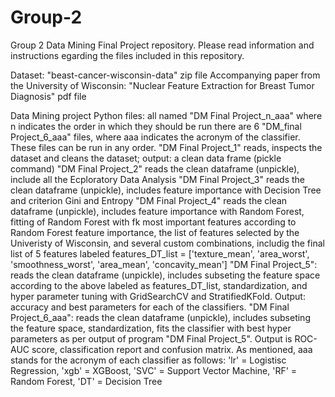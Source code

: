 # Group-2
Group 2 Data Mining Final Project repository.
Please read information and instructions egarding the files included in this repository.

Dataset: "beast-cancer-wisconsin-data" zip file
Accompanying paper from the University of Wisconsin: "Nuclear Feature Extraction for Breast Tumor Diagnosis" pdf file

Data Mining project Python files:
    all named "DM Final Project_n_aaa" where n indicates the order in which they should be run
    there are 6 "DM_final Project_6_aaa" files, where aaa indicates the acronym of the classifier. These files can be run in any order.
    "DM Final Project_1" reads, inspects the dataset and cleans the dataset; output: a clean data frame (pickle command)
    "DM Final Project_2" reads the clean dataframe (unpickle), include all the Ecploratory Data Analysis
    "DM Final Project_3" reads the clean dataframe (unpickle), includes feature importance with Decision Tree and criterion Gini and   Entropy
    "DM Final Project_4" reads the clean dataframe (unpickle), includes feature importance with Random Forest, fitting of Random Forest with fk most important features according to Random Forest feature importance, the list of features selected by the Univeristy of Wisconsin, and several custom combinations, includig the final list of 5 features labeled features_DT_list = ['texture_mean', 'area_worst', 'smoothness_worst', 'area_mean', 'concavity_mean']
    "DM Final Project_5": reads the clean dataframe (unpickle), includes subseting the feature space according to the above labeled as features_DT_list, standardization, and hyper parameter tuning with GridSearchCV and StratifiedKFold. Output: accuracy and best parameters for each of the classifiers. 
    "DM Final Project_6_aaa": reads the clean dataframe (unpickle), includes subseting the feature space, standardization, fits the classifier with best hyper parameters as per output of program "DM Final Project_5". Output is ROC-AUC score, classification report and confusion matrix. As mentioned, aaa stands for the acronym of each classifier as follows: 'lr' = Logistisc Regression, 'xgb' = XGBoost, 'SVC' = Support Vector Machine, 'RF' = Random Forest, 'DT' = Decision Tree 
    
   
